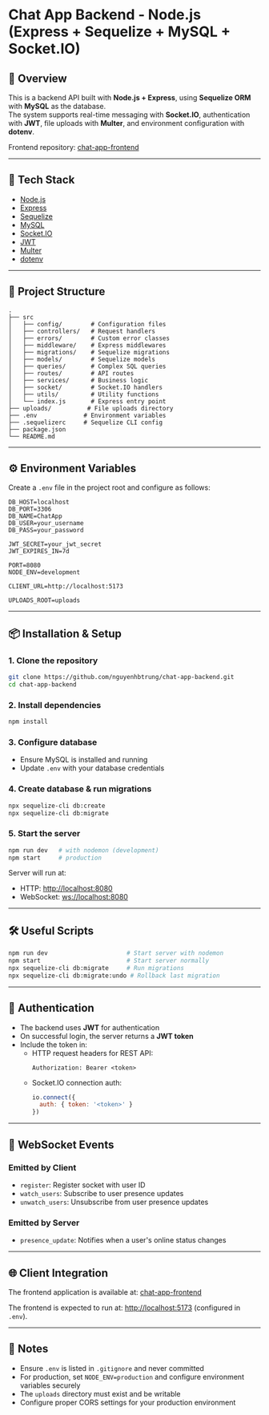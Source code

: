# Chat App Backend - Node.js (Express + Sequelize + MySQL + Socket.IO)

## 📌 Overview
This is a backend API built with **Node.js + Express**, using **Sequelize ORM** with **MySQL** as the database.  
The system supports real-time messaging with **Socket.IO**, authentication with **JWT**, file uploads with **Multer**, and environment configuration with **dotenv**.

Frontend repository: [chat-app-frontend](https://github.com/nguyenhbtrung/chat-app-frontend)

---

## 🚀 Tech Stack
- [Node.js](https://nodejs.org/)  
- [Express](https://expressjs.com/)  
- [Sequelize](https://sequelize.org/)  
- [MySQL](https://www.mysql.com/)  
- [Socket.IO](https://socket.io/)  
- [JWT](https://jwt.io/)  
- [Multer](https://www.npmjs.com/package/multer)  
- [dotenv](https://www.npmjs.com/package/dotenv)  

---

## 📂 Project Structure
```
.
├── src
│   ├── config/        # Configuration files
│   ├── controllers/   # Request handlers
│   ├── errors/        # Custom error classes
│   ├── middleware/    # Express middlewares
│   ├── migrations/    # Sequelize migrations
│   ├── models/        # Sequelize models
│   ├── queries/       # Complex SQL queries
│   ├── routes/        # API routes
│   ├── services/      # Business logic
│   ├── socket/        # Socket.IO handlers
│   ├── utils/         # Utility functions
│   └── index.js       # Express entry point
├── uploads/          # File uploads directory
├── .env             # Environment variables
├── .sequelizerc     # Sequelize CLI config
├── package.json
└── README.md
```

---

## ⚙️ Environment Variables
Create a `.env` file in the project root and configure as follows:

```env
DB_HOST=localhost
DB_PORT=3306
DB_NAME=ChatApp
DB_USER=your_username
DB_PASS=your_password

JWT_SECRET=your_jwt_secret
JWT_EXPIRES_IN=7d

PORT=8080
NODE_ENV=development

CLIENT_URL=http://localhost:5173

UPLOADS_ROOT=uploads
```

---

## 📦 Installation & Setup

### 1. Clone the repository

```bash
git clone https://github.com/nguyenhbtrung/chat-app-backend.git
cd chat-app-backend
```

### 2. Install dependencies

```bash
npm install
```

### 3. Configure database

* Ensure MySQL is installed and running
* Update `.env` with your database credentials

### 4. Create database & run migrations

```bash
npx sequelize-cli db:create
npx sequelize-cli db:migrate
```

### 5. Start the server

```bash
npm run dev   # with nodemon (development)
npm start     # production
```

Server will run at:
- HTTP: [http://localhost:8080](http://localhost:8080)
- WebSocket: [ws://localhost:8080](ws://localhost:8080)

---

## 🛠️ Useful Scripts

```bash
npm run dev                      # Start server with nodemon
npm start                        # Start server normally
npx sequelize-cli db:migrate     # Run migrations
npx sequelize-cli db:migrate:undo # Rollback last migration
```

---

## 🔑 Authentication

* The backend uses **JWT** for authentication
* On successful login, the server returns a **JWT token**
* Include the token in:
  * HTTP request headers for REST API:
    ```
    Authorization: Bearer <token>
    ```
  * Socket.IO connection auth:
    ```javascript
    io.connect({
      auth: { token: '<token>' }
    })
    ```

---

## 📡 WebSocket Events

### Emitted by Client
- `register`: Register socket with user ID
- `watch_users`: Subscribe to user presence updates
- `unwatch_users`: Unsubscribe from user presence updates

### Emitted by Server
- `presence_update`: Notifies when a user's online status changes

---

## 🌐 Client Integration

The frontend application is available at: [chat-app-frontend](https://github.com/nguyenhbtrung/chat-app-frontend)

The frontend is expected to run at:
[http://localhost:5173](http://localhost:5173) (configured in `.env`).

---

## 📝 Notes

* Ensure `.env` is listed in `.gitignore` and never committed
* For production, set `NODE_ENV=production` and configure environment variables securely
* The `uploads` directory must exist and be writable
* Configure proper CORS settings for your production environment
